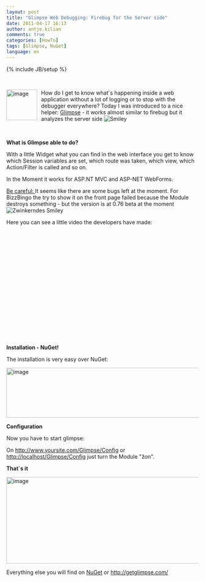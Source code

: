 ```yaml
---
layout: post
title: "Glimpse Web Debugging: Firebug for the Server side"
date: 2011-04-17 16:13
author: antje.kilian
comments: true
categories: [HowTo]
tags: [Glimpse, NuGet]
language: en
---
```

{% include JB/setup %}
<p>&#160;</p>  <p><b></b></p>  <p><a href="http://code-inside.de/blog-in/wp-content/uploads/image155.png"><img style="background-image: none; border-bottom: 0px; border-left: 0px; margin: 0px 10px 0px 0px; padding-left: 0px; padding-right: 0px; display: inline; float: left; border-top: 0px; border-right: 0px; padding-top: 0px" title="image" border="0" alt="image" align="left" src="http://code-inside.de/blog-in/wp-content/uploads/image_thumb63.png" width="81" height="80" /></a>How do I get to know what´s happening inside a web application without a lot of logging or to stop with the debugger everywhere? Today I was introduced to a nice helper: <a href="http://getglimpse.com/">Glimpse</a> - it works almost similar to firebug but it analyzes the server side <img style="border-bottom-style: none; border-right-style: none; border-top-style: none; border-left-style: none" class="wlEmoticon wlEmoticon-smile" alt="Smiley" src="http://code-inside.de/blog-in/wp-content/uploads/wlEmoticon-smile10.png" /></p>  <p>&#160;</p>  <!--more-->  <p><b>What is Glimpse able to do?</b></p>  <p><b></b></p>  <p>With a little Widget what you can find in the web interface you get to know which Session variables are set, which route was taken, which view, which Action/Filter is called and so on. </p>  <p><b></b></p>  <p>In the Moment it works for ASP.NT MVC and ASP-NET WebForms. </p>  <p><u>Be careful: </u>It seems like there are some bugs left at the moment. For BizzBingo the try to show it on the front page failed because the Module destroys something - but the version is at 0.76 beta at the moment <img style="border-bottom-style: none; border-right-style: none; border-top-style: none; border-left-style: none" class="wlEmoticon wlEmoticon-winkingsmile" alt="Zwinkerndes Smiley" src="http://code-inside.de/blog-in/wp-content/uploads/wlEmoticon-winkingsmile19.png" /></p>  <p>Here you can see a little video the developers have made:</p>  <p>&#160;</p>  <div style="padding-bottom: 0px; margin: 0px; padding-left: 0px; padding-right: 0px; display: inline; float: none; padding-top: 0px" id="scid:5737277B-5D6D-4f48-ABFC-DD9C333F4C5D:8d686b5d-6c0f-4a77-8ff9-2cbceef0200b" class="wlWriterEditableSmartContent"><div><object width="448" height="252"><param name="movie" value="http://www.youtube.com/v/ke8Rw2BGPG0?hl=en&amp;hd=1"></param><embed src="http://www.youtube.com/v/ke8Rw2BGPG0?hl=en&amp;hd=1" type="application/x-shockwave-flash" width="448" height="252"></embed></object></div></div>  <p><b>Installation - NuGet!</b></p>  <p>The installation is very easy over NuGet:</p>  <p><a href="http://code-inside.de/blog-in/wp-content/uploads/image156.png"><img style="background-image: none; border-bottom: 0px; border-left: 0px; padding-left: 0px; padding-right: 0px; display: inline; border-top: 0px; border-right: 0px; padding-top: 0px" title="image" border="0" alt="image" src="http://code-inside.de/blog-in/wp-content/uploads/image_thumb64.png" width="506" height="131" /></a></p>  <p><b>Configuration</b></p>  <p><b></b></p>  <p>Now you have to start glimpse: </p>  <p>On <a href="http://www.yoursite.com/Glimpse/Config">http://www.yoursite.com/Glimpse/Config</a> or <a href="http://localhost/Glimpse/Configdev">http://localhost/Glimpse/Config</a> just turn the Module "žon". </p>  <p><b>That´s it</b></p>  <p><img style="background-image: none; border-bottom: 0px; border-left: 0px; padding-left: 0px; padding-right: 0px; border-top: 0px; border-right: 0px; padding-top: 0px" title="image" border="0" alt="image" src="http://code-inside.de/blog/wp-content/uploads/image_thumb429.png" width="513" height="227" /></p>  <p><b></b></p>  <p>Everything else you will find on <a href="http://nuget.org/List/Packages/Glimpse">NuGet</a> or <a href="http://getglimpse.com/">http://getglimpse.com/</a></p>
